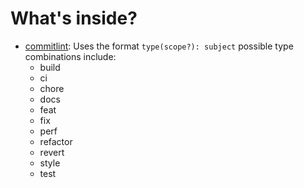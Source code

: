 # What's inside?

- [commitlint](https://github.com/conventional-changelog/commitlint/#what-is-commitlint): Uses the format `type(scope?): subject` possible type combinations include:
  - build
  - ci
  - chore
  - docs
  - feat
  - fix
  - perf
  - refactor
  - revert
  - style
  - test
